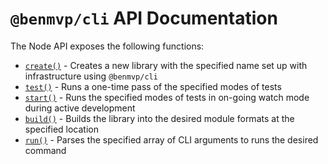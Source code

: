# `@benmvp/cli` API Documentation

The Node API exposes the following functions:

- [`create()`](create.md) - Creates a new library with the specified name set up with infrastructure using `@benmvp/cli`
- [`test()`](test.md) - Runs a one-time pass of the specified modes of tests
- [`start()`](start.md) - Runs the specified modes of tests in on-going watch mode during active development
- [`build()`](build.md) - Builds the library into the desired module formats at the specified location
- [`run()`](run.md) - Parses the specified array of CLI arguments to runs the desired command

